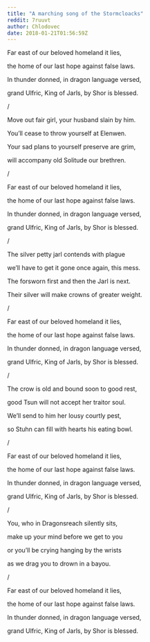 ```yaml
---
title: "A marching song of the Stormcloacks"
reddit: 7ruuvt
author: Chlodovec
date: 2018-01-21T01:56:59Z
---
```


Far east of our beloved homeland it lies,

the home of our last hope against false laws.

In thunder donned, in dragon language versed,

grand Ulfric, King of Jarls, by Shor is blessed.

/

Move out fair girl, your husband slain by him.

You’ll cease to throw yourself at Elenwen.

Your sad plans to yourself preserve are grim,

will accompany old Solitude our brethren.

/

Far east of our beloved homeland it lies,

the home of our last hope against false laws.

In thunder donned, in dragon language versed,

grand Ulfric, King of Jarls, by Shor is blessed.

/

The silver petty jarl contends with plague

we’ll have to get it gone once again, this mess.

The forsworn first and then the Jarl is next.

Their silver will make crowns of greater weight.

/

Far east of our beloved homeland it lies,

the home of our last hope against false laws.

In thunder donned, in dragon language versed,

grand Ulfric, King of Jarls, by Shor is blessed.

/

The crow is old and bound soon to good rest,

good Tsun will not accept her traitor soul.

We’ll send to him her lousy courtly pest,

so Stuhn can fill with hearts his eating bowl.

/

Far east of our beloved homeland it lies,

the home of our last hope against false laws.

In thunder donned, in dragon language versed,

grand Ulfric, King of Jarls, by Shor is blessed.

/

You, who in Dragonsreach silently sits, 

make up your mind before we get to you

or you’ll be crying hanging by the wrists

as we drag you to drown in a bayou. 

/

Far east of our beloved homeland it lies,

the home of our last hope against false laws.

In thunder donned, in dragon language versed,

grand Ulfric, King of Jarls, by Shor is blessed.

